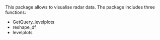 This package allows to visualise radar data. 
The package includes three functions: 
* GetQuery_levelplots 
* reshape_df
* levelplots
